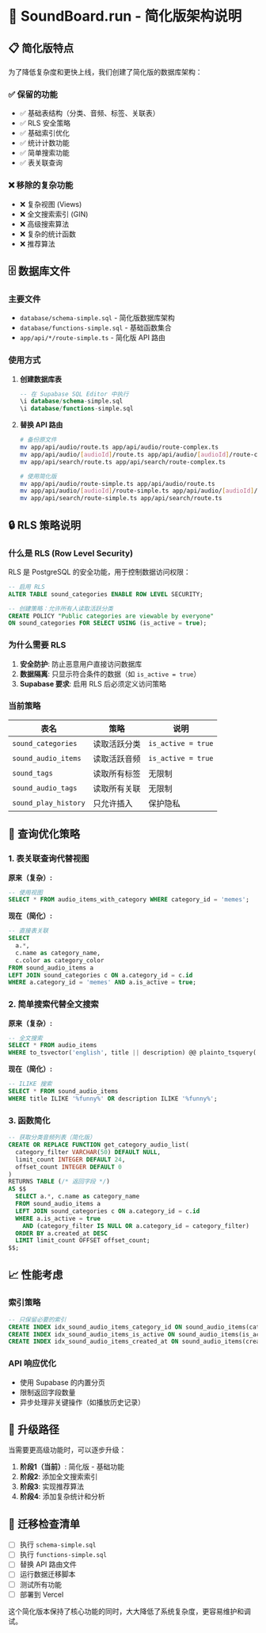 # 🚀 SoundBoard.run - 简化版架构说明

## 📋 简化版特点

为了降低复杂度和更快上线，我们创建了简化版的数据库架构：

### ✅ 保留的功能
- ✅ 基础表结构（分类、音频、标签、关联表）
- ✅ RLS 安全策略
- ✅ 基础索引优化
- ✅ 统计计数功能
- ✅ 简单搜索功能
- ✅ 表关联查询

### ❌ 移除的复杂功能
- ❌ 复杂视图 (Views)
- ❌ 全文搜索索引 (GIN)
- ❌ 高级搜索算法
- ❌ 复杂的统计函数
- ❌ 推荐算法

## 🗄️ 数据库文件

### 主要文件
- `database/schema-simple.sql` - 简化版数据库架构
- `database/functions-simple.sql` - 基础函数集合
- `app/api/*/route-simple.ts` - 简化版 API 路由

### 使用方式

1. **创建数据库表**
   ```sql
   -- 在 Supabase SQL Editor 中执行
   \i database/schema-simple.sql
   \i database/functions-simple.sql
   ```

2. **替换 API 路由**
   ```bash
   # 备份原文件
   mv app/api/audio/route.ts app/api/audio/route-complex.ts
   mv app/api/audio/[audioId]/route.ts app/api/audio/[audioId]/route-complex.ts
   mv app/api/search/route.ts app/api/search/route-complex.ts
   
   # 使用简化版
   mv app/api/audio/route-simple.ts app/api/audio/route.ts
   mv app/api/audio/[audioId]/route-simple.ts app/api/audio/[audioId]/route.ts
   mv app/api/search/route-simple.ts app/api/search/route.ts
   ```

## 🔒 RLS 策略说明

### 什么是 RLS (Row Level Security)

RLS 是 PostgreSQL 的安全功能，用于控制数据访问权限：

```sql
-- 启用 RLS
ALTER TABLE sound_categories ENABLE ROW LEVEL SECURITY;

-- 创建策略：允许所有人读取活跃分类
CREATE POLICY "Public categories are viewable by everyone" 
ON sound_categories FOR SELECT USING (is_active = true);
```

### 为什么需要 RLS

1. **安全防护**: 防止恶意用户直接访问数据库
2. **数据隔离**: 只显示符合条件的数据（如 `is_active = true`）
3. **Supabase 要求**: 启用 RLS 后必须定义访问策略

### 当前策略

| 表名 | 策略 | 说明 |
|------|------|------|
| `sound_categories` | 读取活跃分类 | `is_active = true` |
| `sound_audio_items` | 读取活跃音频 | `is_active = true` |
| `sound_tags` | 读取所有标签 | 无限制 |
| `sound_audio_tags` | 读取所有关联 | 无限制 |
| `sound_play_history` | 只允许插入 | 保护隐私 |

## 🎯 查询优化策略

### 1. 表关联查询代替视图

**原来（复杂）:**
```sql
-- 使用视图
SELECT * FROM audio_items_with_category WHERE category_id = 'memes';
```

**现在（简化）:**
```sql
-- 直接表关联
SELECT 
  a.*,
  c.name as category_name,
  c.color as category_color
FROM sound_audio_items a
LEFT JOIN sound_categories c ON a.category_id = c.id
WHERE a.category_id = 'memes' AND a.is_active = true;
```

### 2. 简单搜索代替全文搜索

**原来（复杂）:**
```sql
-- 全文搜索
SELECT * FROM audio_items 
WHERE to_tsvector('english', title || description) @@ plainto_tsquery('english', 'funny');
```

**现在（简化）:**
```sql
-- ILIKE 搜索
SELECT * FROM sound_audio_items 
WHERE title ILIKE '%funny%' OR description ILIKE '%funny%';
```

### 3. 函数简化

```sql
-- 获取分类音频列表（简化版）
CREATE OR REPLACE FUNCTION get_category_audio_list(
  category_filter VARCHAR(50) DEFAULT NULL,
  limit_count INTEGER DEFAULT 24,
  offset_count INTEGER DEFAULT 0
)
RETURNS TABLE (/* 返回字段 */)
AS $$
  SELECT a.*, c.name as category_name
  FROM sound_audio_items a
  LEFT JOIN sound_categories c ON a.category_id = c.id
  WHERE a.is_active = true
    AND (category_filter IS NULL OR a.category_id = category_filter)
  ORDER BY a.created_at DESC
  LIMIT limit_count OFFSET offset_count;
$$;
```

## 📈 性能考虑

### 索引策略
```sql
-- 只保留必要的索引
CREATE INDEX idx_sound_audio_items_category_id ON sound_audio_items(category_id);
CREATE INDEX idx_sound_audio_items_is_active ON sound_audio_items(is_active);
CREATE INDEX idx_sound_audio_items_created_at ON sound_audio_items(created_at DESC);
```

### API 响应优化
- 使用 Supabase 的内置分页
- 限制返回字段数量
- 异步处理非关键操作（如播放历史记录）

## 🔄 升级路径

当需要更高级功能时，可以逐步升级：

1. **阶段1（当前）**: 简化版 - 基础功能
2. **阶段2**: 添加全文搜索索引
3. **阶段3**: 实现推荐算法
4. **阶段4**: 添加复杂统计和分析

## 🚦 迁移检查清单

- [ ] 执行 `schema-simple.sql`
- [ ] 执行 `functions-simple.sql`
- [ ] 替换 API 路由文件
- [ ] 运行数据迁移脚本
- [ ] 测试所有功能
- [ ] 部署到 Vercel

这个简化版本保持了核心功能的同时，大大降低了系统复杂度，更容易维护和调试。